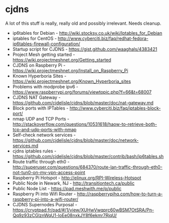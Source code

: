 # cjdns

A lot of this stuff is really, really old and possibly irrelevant. Needs cleanup.

* ip6tables for Debian - http://wiki.stocksy.co.uk/wiki/Iptables_for_Debian
* iptables for CentOS - http://www.cyberciti.biz/faq/redhat-fedora-ip6tables-firewall-configuration/
* Startup script for CJDNS - https://gist.github.com/waaghals/4383421
* Project Mesh getting started - https://wiki.projectmeshnet.org/Getting_started
* CJDNS on Raspberry Pi - https://wiki.projectmeshnet.org/Install_on_Raspberry_Pi
* Known Hyperboria Sites - https://wiki.projectmeshnet.org/Known_Hyperboria_sites
* Problems with modprobe ipv6 - https://www.raspberrypi.org/forums/viewtopic.php?f=66&t=68007
* CJDNS NAT Gateway - https://github.com/cjdelisle/cjdns/blob/master/doc/nat-gateway.md
* Block ports with IPTables - http://www.cyberciti.biz/faq/iptables-block-port/
* nmap UDP and TCP Ports - http://stackoverflow.com/questions/10531618/haow-to-retrieve-both-tcp-and-udp-ports-with-nmap
* Self-check network services - https://github.com/cjdelisle/cjdns/blob/master/doc/network-services.md
* cjdns iptables rules - https://github.com/cjdelisle/cjdns/blob/master/contrib/bash/ip6tables.sh
* Route traffic through eth0 - http://superuser.com/questions/684370/route-lan-traffic-through-eth0-not-tun0-on-my-vpn-access-point
* Raspberry Pi Hotspot - http://elinux.org/RPI-Wireless-Hotspot
* Public Node in Newark, NJ - http://transitiontech.ca/public
* Public Node List - https://pad.meshwith.me/p/public
* Raspberry Pi into Wifi Router - http://raspberrypihq.com/how-to-turn-a-raspberry-pi-into-a-wifi-router/
* CJDNS Supernodes Purposal - https://cryptpad.fr/pad/#/1/view/XUHwVwqprc60wBSM7OtSRA/Pn-Qq9z93zCGlznWqU1-loEe08nxkJY8f6ekmr7RjqU/